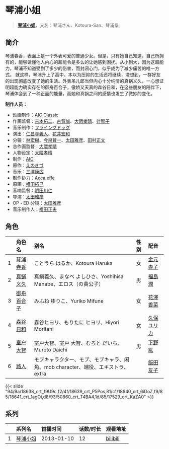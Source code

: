# 琴浦小姐


> <u>**[琴浦小姐](https://bgm.tv/subject/48034)**</u>，又名：琴浦さん、Kotoura-San、琴浦桑

## 简介

琴浦春香，表面上是一个外表可爱的普通少女。但是，只有她自己知道，自己所拥有的，能够读懂他人内心的超能令是多么的让她感到困扰。从小到大，因为这超能力，琴浦不知道受到了多少的伤害，而封闭心门，似乎成为了减少痛苦的唯一方式。
就这样，琴浦升上了高中。本以为压抑的生活还将继续，没想到，一群好友的出现彻底改变了她的生活。外表吊儿郎当但内心十分纯情的真锅义久，一心想证明超能力确实存在的御舟百合子，傲娇又天真的森谷日和，在这些朋友的陪伴下，琴浦体会到了一种正面的能量，而她和真锅之间的感情也发生了微妙的变化。

**制作人员：**
- 动画制作：[AIC Classic](https://bgm.tv/person/29024)
- 作画监督：[吉本拓二](https://bgm.tv/person/2202)、[古賀誠](https://bgm.tv/person/1191)、[大隈孝晴](https://bgm.tv/person/208)、[辻智子](https://bgm.tv/person/26200)
- 音乐制作：[フライングドッグ](https://bgm.tv/person/3440)
- 演出：[仁昌寺義人](https://bgm.tv/person/20250)、[花井宏和](https://bgm.tv/person/13462)
- 分镜：[林宏樹](https://bgm.tv/person/604)、[今泉賢一](https://bgm.tv/person/1137)、[太田雅彦](https://bgm.tv/person/1294)、[田村正文](https://bgm.tv/person/12608)
- 总作画监督：[大隈孝晴](https://bgm.tv/person/208)
- 人物设定：[大隈孝晴](https://bgm.tv/person/208)
- 制作：[AIC](https://bgm.tv/person/402)
- 原作：[えのきづ](https://bgm.tv/person/9269)
- 音乐：[三澤康広](https://bgm.tv/person/3060)
- 制作协力：[Acca effe](https://bgm.tv/person/37190)
- 原画：[横田拓己](https://bgm.tv/person/13045)
- 音响监督：[明田川仁](https://bgm.tv/person/477)
- 导演：[太田雅彦](https://bgm.tv/person/1294)
- OP・ED 分镜：[太田雅彦](https://bgm.tv/person/1294)
- 音乐制作人：[福田正夫](https://bgm.tv/person/62565)

## 角色

|     |   角色名   |   别名  | 性别 |  配音  |
|:--- |:------  |:----      |:---  |:--   |
| 1 | [琴浦春香](https://bgm.tv/character/18638) | ことうら はるか、Kotoura Haruka | 女 | [金元寿子](https://bgm.tv/person/5941) |
| 2 | [真锅义久](https://bgm.tv/character/18639) | 真鍋義久、まなべ よしひさ、Yoshihisa Manabe、エロス（の貴公子） | 男 | [福島潤](https://bgm.tv/person/7757) |
| 3 | [御舟百合子](https://bgm.tv/character/18640) | みふね ゆりこ、Yuriko Mifune | 女 | [花澤香菜](https://bgm.tv/person/4765) |
| 4 | [森谷日和](https://bgm.tv/character/18641) | 森谷ヒヨリ、もりたに ヒヨリ、Hiyori Moritani | 女 | [久保ユリカ](https://bgm.tv/person/9270) |
| 5 | [室户大智](https://bgm.tv/character/50860) | 室戸大智、室戸 大智、むろと だいち、Muroto Daichi | 男 | [下野紘](https://bgm.tv/person/4262) |
| 6 | [路人](https://bgm.tv/character/17529) | モブキャラクター、モブ、モブキャラ、闲角、mob character、端役、エキストラ、extra |  | [飯田友子](https://bgm.tv/person/9977) |

{{< slide "94/9a/18638_crt_f9U9c,f2/4f/18639_crt_P5Pos,81/c1/18640_crt_6iDoZ,f9/85/18641_crt_1agOi,d8/93/50860_crt_T4BA4,1d/85/17529_crt_KaZA0" >}}

## 系列

|     |   系列名   |   首播时间  | 话数/时长  | 观看地址 |
|:---  |:------    |:----      |:---       |:---  |
| 1 |[琴浦小姐](https://bgm.tv/subject/48034)| 2013-01-10 | 12 | [bilibili](https://www.bilibili.com/bangumi/play/ep7875)  |



